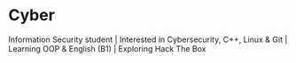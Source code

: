 # Cyber
Information Security student | Interested in Cybersecurity, C++, Linux &amp; Git | Learning OOP &amp; English (B1) | Exploring Hack The Box
